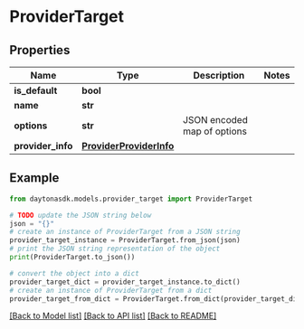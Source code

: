 # ProviderTarget


## Properties

Name | Type | Description | Notes
------------ | ------------- | ------------- | -------------
**is_default** | **bool** |  | 
**name** | **str** |  | 
**options** | **str** | JSON encoded map of options | 
**provider_info** | [**ProviderProviderInfo**](ProviderProviderInfo.md) |  | 

## Example

```python
from daytonasdk.models.provider_target import ProviderTarget

# TODO update the JSON string below
json = "{}"
# create an instance of ProviderTarget from a JSON string
provider_target_instance = ProviderTarget.from_json(json)
# print the JSON string representation of the object
print(ProviderTarget.to_json())

# convert the object into a dict
provider_target_dict = provider_target_instance.to_dict()
# create an instance of ProviderTarget from a dict
provider_target_from_dict = ProviderTarget.from_dict(provider_target_dict)
```
[[Back to Model list]](../README.md#documentation-for-models) [[Back to API list]](../README.md#documentation-for-api-endpoints) [[Back to README]](../README.md)



